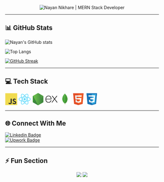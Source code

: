 <p align="center">
  <img src="BANNER-LINK-HERE" alt="Nayan Nikhare | MERN Stack Developer" />
</p>

---

## 📊 GitHub Stats

![Nayan's GitHub stats](https://github-readme-stats.vercel.app/api?username=Nayan0406&show_icons=true&theme=radical)

![Top Langs](https://github-readme-stats.vercel.app/api/top-langs/?username=Nayan0406&layout=compact&theme=radical)

[![GitHub Streak](https://github-readme-streak-stats.herokuapp.com?user=Nayan0406&theme=radical)](https://git.io/streak-stats)

---

## 💻 Tech Stack
<p align="left">
  <img src="https://raw.githubusercontent.com/devicons/devicon/master/icons/javascript/javascript-original.svg" alt="JavaScript" width="40" height="40"/> 
  <img src="https://raw.githubusercontent.com/devicons/devicon/master/icons/react/react-original.svg" alt="React" width="40" height="40"/> 
  <img src="https://raw.githubusercontent.com/devicons/devicon/master/icons/nodejs/nodejs-original.svg" alt="Node.js" width="40" height="40"/> 
  <img src="https://raw.githubusercontent.com/devicons/devicon/master/icons/express/express-original.svg" alt="Express" width="40" height="40"/> 
  <img src="https://raw.githubusercontent.com/devicons/devicon/master/icons/mongodb/mongodb-original.svg" alt="MongoDB" width="40" height="40"/> 
  <img src="https://raw.githubusercontent.com/devicons/devicon/master/icons/html5/html5-original.svg" alt="HTML5" width="40" height="40"/> 
  <img src="https://raw.githubusercontent.com/devicons/devicon/master/icons/css3/css3-original.svg" alt="CSS3" width="40" height="40"/> 
</p>

---

## 🌐 Connect With Me
[![Linkedin Badge](https://img.shields.io/badge/-LinkedIn-blue?style=flat&logo=Linkedin&logoColor=white)](https://www.linkedin.com/in/nayan-nikhare-127a10244/)  
[![Upwork Badge](https://img.shields.io/badge/-Upwork-success?style=flat&logo=upwork&logoColor=white)](https://www.upwork.com/freelancers/~01e8cdb08f57dc29e9)

---

## ⚡ Fun Section
<p align="center">
  <img src="https://media.tenor.com/GfSX-u7VGM4AAAAC/coding.gif" width="400" />  
  <img src="https://media.giphy.com/media/qgQUggAC3Pfv687qPC/giphy.gif" width="350" />
</p>
